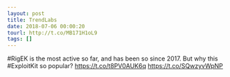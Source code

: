 ```yaml
---
layout: post
title: TrendLabs
date: 2018-07-06 00:00:20
tourl: http://t.co/MB171H1oL9
tags: []
---
```

#RigEK is the most active so far, and has been so since 2017. But why this #ExploitKit so popular? https://t.co/t8PV0AUK6q https://t.co/SQwzyvWpNP